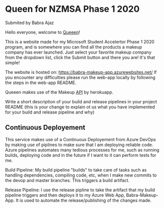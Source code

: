 # Queen for NZMSA Phase 1 2020
Submited by Babra Ajaz

Hello everyone, welcome to [Queeen](https://babra-makeup-app.azurewebsites.net/)!

This is a website made for my Microsoft Student Accelertor Phase 1 2020 program, and is somewhere you can find all the products a makeup company has ever launched.
Just select your favorite makeup company from the dropdown list, click the Submit button and there you are! It's that simple!

The website is hosted on:
https://babra-makeup-app.azurewebsites.net/
If you encounter any difficulties please run the web-app locally by following the steps in the web-app README.

Queeen makes use of the Makeup [API](http://makeup-api.herokuapp.com/) by herokuapp.

Write a short description of your build and release pipelines in your project README (this is your change to explain ot us what you have implemented for your build and release pipeline and why)

## Continuous Deployement
This service makes use of a Continuous Deployement from Azure DevOps by making use of piplines to make sure that I am deploying reliable code. Azure pipelines automates many tedious processes for me, such as running builds, deploying code and in the future if I want to it can perform tests for me.

Build Pipeline: My build pipeline "builds" to take care of tasks such as handling dependencies, compiling code, etc, when I make new commits to the devop and master branches. This triggers a build artifact.

Release Pipeline: I use the release pipline to take the artifact that my build pipeline triggers and then deploys it to my Azure Web App, Babra-Makeup-App. It is used to automate the release/publishing of the changes made.
